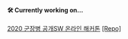 #### 🛠 Currently working on...
[2020 군장병 공개SW 온라인 해커톤](https://osam.kr/main/page.jsp?pid=offline.offline19) [\[Repo\]](https://github.com/osamhack2020/WEB_LeaveOutSystem_Div-7)
